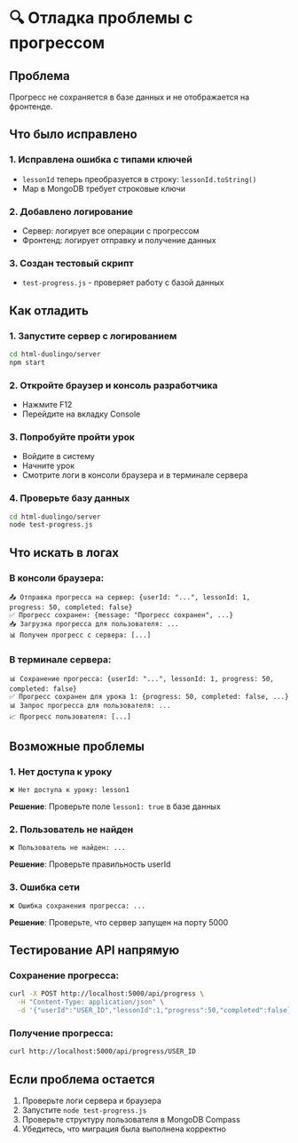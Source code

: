 # 🔍 Отладка проблемы с прогрессом

## Проблема
Прогресс не сохраняется в базе данных и не отображается на фронтенде.

## Что было исправлено

### 1. **Исправлена ошибка с типами ключей**
- `lessonId` теперь преобразуется в строку: `lessonId.toString()`
- Map в MongoDB требует строковые ключи

### 2. **Добавлено логирование**
- Сервер: логирует все операции с прогрессом
- Фронтенд: логирует отправку и получение данных

### 3. **Создан тестовый скрипт**
- `test-progress.js` - проверяет работу с базой данных

## Как отладить

### 1. Запустите сервер с логированием
```bash
cd html-duolingo/server
npm start
```

### 2. Откройте браузер и консоль разработчика
- Нажмите F12
- Перейдите на вкладку Console

### 3. Попробуйте пройти урок
- Войдите в систему
- Начните урок
- Смотрите логи в консоли браузера и в терминале сервера

### 4. Проверьте базу данных
```bash
cd html-duolingo/server
node test-progress.js
```

## Что искать в логах

### В консоли браузера:
```
📤 Отправка прогресса на сервер: {userId: "...", lessonId: 1, progress: 50, completed: false}
✅ Прогресс сохранен: {message: "Прогресс сохранен", ...}
📥 Загрузка прогресса для пользователя: ...
📊 Получен прогресс с сервера: [...]
```

### В терминале сервера:
```
📊 Сохранение прогресса: {userId: "...", lessonId: 1, progress: 50, completed: false}
✅ Прогресс сохранен для урока 1: {progress: 50, completed: false, ...}
📊 Запрос прогресса для пользователя: ...
📈 Прогресс пользователя: [...]
```

## Возможные проблемы

### 1. **Нет доступа к уроку**
```
❌ Нет доступа к уроку: lesson1
```
**Решение**: Проверьте поле `lesson1: true` в базе данных

### 2. **Пользователь не найден**
```
❌ Пользователь не найден: ...
```
**Решение**: Проверьте правильность userId

### 3. **Ошибка сети**
```
❌ Ошибка сохранения прогресса: ...
```
**Решение**: Проверьте, что сервер запущен на порту 5000

## Тестирование API напрямую

### Сохранение прогресса:
```bash
curl -X POST http://localhost:5000/api/progress \
  -H "Content-Type: application/json" \
  -d '{"userId":"USER_ID","lessonId":1,"progress":50,"completed":false}'
```

### Получение прогресса:
```bash
curl http://localhost:5000/api/progress/USER_ID
```

## Если проблема остается

1. Проверьте логи сервера и браузера
2. Запустите `node test-progress.js`
3. Проверьте структуру пользователя в MongoDB Compass
4. Убедитесь, что миграция была выполнена корректно 